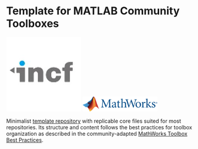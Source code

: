 # Template for MATLAB Community Toolboxes

<img width="200" alt="INCF logo" class="recess" src="images/logo_incf.jpg"> <img width="200" alt="MATLAB logo" class="recess" src="images/logo_matlab.png">

Minimalist [template repository](https://docs.github.com/en/repositories/creating-and-managing-repositories/creating-a-template-repository) 
with replicable core files suited for most repositories. Its structure and 
content follows the best practices for toolbox organization as described in the
community-adapted [MathWorks Toolbox Best Practices](https://github.com/MATLAB-Community-Toolboxes-at-INCF/toolboxdesign).